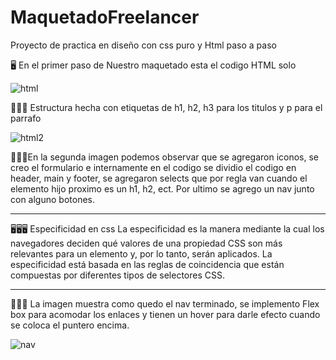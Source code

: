 # MaquetadoFreelancer

Proyecto de practica en diseño con css puro y Html paso a paso

🖥️ En el primer paso de Nuestro maquetado esta el codigo HTML solo 


![html](https://user-images.githubusercontent.com/82051708/140572739-210000fa-ca7e-46e6-9819-fea32154a667.png)


🔋🔋🔋	Estructura hecha con etiquetas de h1, h2, h3 para los titulos y p para el parrafo 


![html2](https://user-images.githubusercontent.com/82051708/140627344-fa2cdae5-16d4-445d-94db-ad3af2d52fac.png)


🔋🔋🔋En la segunda imagen podemos observar que se agregaron iconos, se creo el formulario e internamente en el codigo se dividio el codigo 
en header, main y footer, se agregaron selects que por regla van cuando el elemento hijo proximo es un h1, h2, ect. Por ultimo se agrego un nav junto con alguno botones.
___________________________________________________________________________________________________________________________________________________________________________________

🖥️🖥️🖥️ Especificidad en css
La especificidad es la manera mediante la cual los navegadores deciden qué valores de una propiedad CSS son más relevantes para un elemento y, por lo tanto, serán aplicados. La especificidad está basada en las reglas de coincidencia que están compuestas por diferentes tipos de selectores CSS.


___________________________________________________________________________________________________________________________________________________________________________________


🔋🔋🔋 La imagen muestra como quedo el nav terminado, se implemento Flex box para acomodar los enlaces y tienen un hover para darle efecto cuando se coloca el puntero encima.


![nav](https://user-images.githubusercontent.com/82051708/140859216-52b733ce-e5e5-4df5-bacd-580a3e02df46.png)
